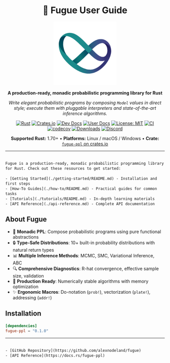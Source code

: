 <div align="center">

# 🎼 Fugue User Guide

<img src="fugue-logo.svg" alt="Fugue Logo" width="200" height="200">

**A production-ready, monadic probabilistic programming library for Rust**

*Write elegant probabilistic programs by composing `Model` values in direct style; execute them with pluggable interpreters and state-of-the-art inference algorithms.*

[![Rust](https://img.shields.io/badge/rust-1.70%2B-blue.svg)](https://www.rust-lang.org)
[![Crates.io](https://img.shields.io/crates/v/fugue-ppl.svg)](https://crates.io/crates/fugue-ppl)
[![Dev Docs](https://docs.rs/fugue-ppl/badge.svg)](https://docs.rs/fugue-ppl)
[![User Docs](https://img.shields.io/badge/guides-fugue.run-blue)](https://fugue.run)
[![License: MIT](https://img.shields.io/badge/License-MIT-yellow.svg)](https://opensource.org/licenses/MIT)
[![CI](https://github.com/alexnodeland/fugue/actions/workflows/ci-develop.yml/badge.svg)](https://github.com/alexnodeland/fugue/actions/workflows/ci-develop.yml)
[![codecov](https://codecov.io/gh/alexnodeland/fugue/branch/develop/graph/badge.svg?token=BDJ5OB6GOB)](https://codecov.io/gh/alexnodeland/fugue)
[![Downloads](https://img.shields.io/crates/d/fugue-ppl?logo=rust)](https://crates.io/crates/fugue-ppl)
[![Discord](https://img.shields.io/discord/1412802057437712426?logo=discord&label=discord)](https://discord.gg/QAcF7Nwr)

**Supported Rust:** 1.70+ • **Platforms:** Linux / macOS / Windows • **Crate:** [`fugue-ppl` on crates.io](https://crates.io/crates/fugue-ppl)

</div>

---

```admonish info title="👋 Welcome to the Fugue User Guide"

Fugue is a production-ready, monadic probabilistic programming library for Rust. Check out these resources to get started:

- [Getting Started](./getting-started/README.md) - Installation and first steps
- [How-To Guides](./how-to/README.md) - Practical guides for common tasks
- [Tutorials](./tutorials/README.md) - In-depth learning materials
- [API Reference](./api-reference.md) - Complete API documentation
```

## About Fugue

- 🧩 **Monadic PPL**: Compose probabilistic programs using pure functional abstractions
- 🔒 **Type-Safe Distributions**: 10+ built-in probability distributions with natural return types  
- 📊 **Multiple Inference Methods**: MCMC, SMC, Variational Inference, ABC
- 🔍 **Comprehensive Diagnostics**: R-hat convergence, effective sample size, validation
- 🚀 **Production Ready**: Numerically stable algorithms with memory optimization
- ✨ **Ergonomic Macros**: Do-notation (`prob!`), vectorization (`plate!`), addressing (`addr!`)

## Installation

```toml
[dependencies]
fugue-ppl = "0.1.0"
```

---

```admonish note title="🔍 More Resources"

- [GitHub Repository](https://github.com/alexnodeland/fugue)
- [API Reference](https://docs.rs/fugue-ppl)
```
